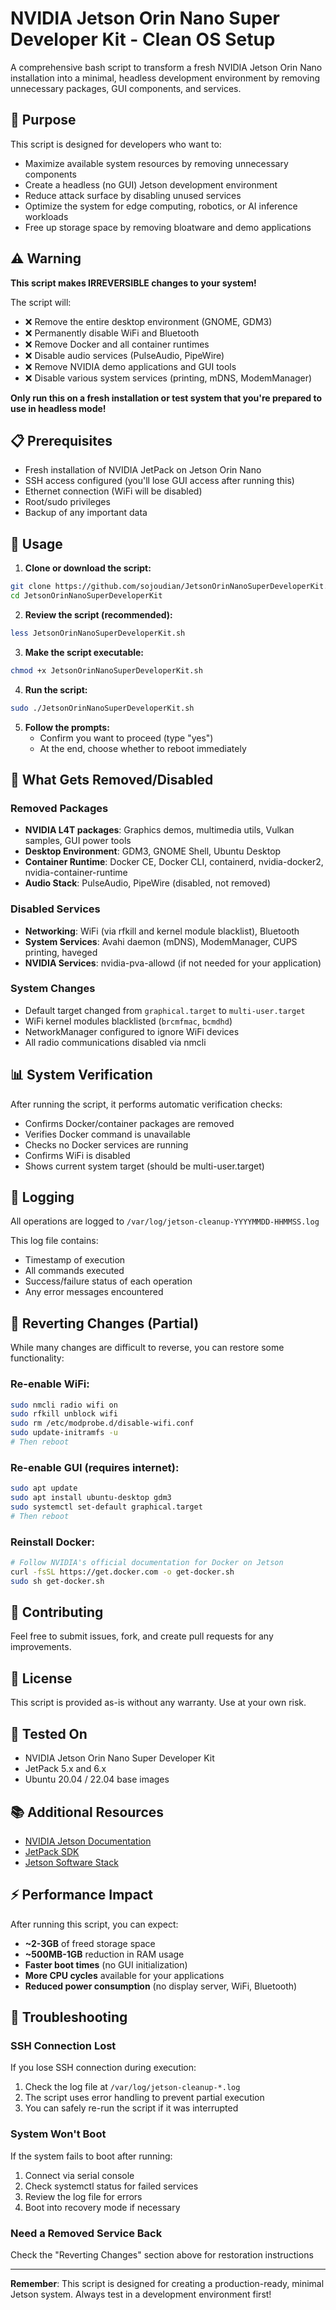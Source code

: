# NVIDIA Jetson Orin Nano Super Developer Kit - Clean OS Setup

A comprehensive bash script to transform a fresh NVIDIA Jetson Orin Nano installation into a minimal, headless development environment by removing unnecessary packages, GUI components, and services.

## 🎯 Purpose

This script is designed for developers who want to:
- Maximize available system resources by removing unnecessary components
- Create a headless (no GUI) Jetson development environment
- Reduce attack surface by disabling unused services
- Optimize the system for edge computing, robotics, or AI inference workloads
- Free up storage space by removing bloatware and demo applications

## ⚠️ Warning

**This script makes IRREVERSIBLE changes to your system!**

The script will:
- ❌ Remove the entire desktop environment (GNOME, GDM3)
- ❌ Permanently disable WiFi and Bluetooth
- ❌ Remove Docker and all container runtimes
- ❌ Disable audio services (PulseAudio, PipeWire)
- ❌ Remove NVIDIA demo applications and GUI tools
- ❌ Disable various system services (printing, mDNS, ModemManager)

**Only run this on a fresh installation or test system that you're prepared to use in headless mode!**

## 📋 Prerequisites

- Fresh installation of NVIDIA JetPack on Jetson Orin Nano
- SSH access configured (you'll lose GUI access after running this)
- Ethernet connection (WiFi will be disabled)
- Root/sudo privileges
- Backup of any important data

## 🚀 Usage

1. **Clone or download the script:**
```bash
git clone https://github.com/sojoudian/JetsonOrinNanoSuperDeveloperKit.git
cd JetsonOrinNanoSuperDeveloperKit
```

2. **Review the script (recommended):**
```bash
less JetsonOrinNanoSuperDeveloperKit.sh
```

3. **Make the script executable:**
```bash
chmod +x JetsonOrinNanoSuperDeveloperKit.sh
```

4. **Run the script:**
```bash
sudo ./JetsonOrinNanoSuperDeveloperKit.sh
```

5. **Follow the prompts:**
   - Confirm you want to proceed (type "yes")
   - At the end, choose whether to reboot immediately

## 📝 What Gets Removed/Disabled

### Removed Packages
- **NVIDIA L4T packages**: Graphics demos, multimedia utils, Vulkan samples, GUI power tools
- **Desktop Environment**: GDM3, GNOME Shell, Ubuntu Desktop
- **Container Runtime**: Docker CE, Docker CLI, containerd, nvidia-docker2, nvidia-container-runtime
- **Audio Stack**: PulseAudio, PipeWire (disabled, not removed)

### Disabled Services
- **Networking**: WiFi (via rfkill and kernel module blacklist), Bluetooth
- **System Services**: Avahi daemon (mDNS), ModemManager, CUPS printing, haveged
- **NVIDIA Services**: nvidia-pva-allowd (if not needed for your application)

### System Changes
- Default target changed from `graphical.target` to `multi-user.target`
- WiFi kernel modules blacklisted (`brcmfmac`, `bcmdhd`)
- NetworkManager configured to ignore WiFi devices
- All radio communications disabled via nmcli

## 📊 System Verification

After running the script, it performs automatic verification checks:
- Confirms Docker/container packages are removed
- Verifies Docker command is unavailable
- Checks no Docker services are running
- Confirms WiFi is disabled
- Shows current system target (should be multi-user.target)

## 📁 Logging

All operations are logged to `/var/log/jetson-cleanup-YYYYMMDD-HHMMSS.log`

This log file contains:
- Timestamp of execution
- All commands executed
- Success/failure status of each operation
- Any error messages encountered

## 🔄 Reverting Changes (Partial)

While many changes are difficult to reverse, you can restore some functionality:

### Re-enable WiFi:
```bash
sudo nmcli radio wifi on
sudo rfkill unblock wifi
sudo rm /etc/modprobe.d/disable-wifi.conf
sudo update-initramfs -u
# Then reboot
```

### Re-enable GUI (requires internet):
```bash
sudo apt update
sudo apt install ubuntu-desktop gdm3
sudo systemctl set-default graphical.target
# Then reboot
```

### Reinstall Docker:
```bash
# Follow NVIDIA's official documentation for Docker on Jetson
curl -fsSL https://get.docker.com -o get-docker.sh
sudo sh get-docker.sh
```

## 🤝 Contributing

Feel free to submit issues, fork, and create pull requests for any improvements.

## 📄 License

This script is provided as-is without any warranty. Use at your own risk.

## 🔧 Tested On

- NVIDIA Jetson Orin Nano Super Developer Kit
- JetPack 5.x and 6.x
- Ubuntu 20.04 / 22.04 base images

## 📚 Additional Resources

- [NVIDIA Jetson Documentation](https://docs.nvidia.com/jetson/)
- [JetPack SDK](https://developer.nvidia.com/embedded/jetpack)
- [Jetson Software Stack](https://developer.nvidia.com/embedded/develop/software)

## ⚡ Performance Impact

After running this script, you can expect:
- **~2-3GB** of freed storage space
- **~500MB-1GB** reduction in RAM usage
- **Faster boot times** (no GUI initialization)
- **More CPU cycles** available for your applications
- **Reduced power consumption** (no display server, WiFi, Bluetooth)

## 🐛 Troubleshooting

### SSH Connection Lost
If you lose SSH connection during execution:
1. Check the log file at `/var/log/jetson-cleanup-*.log`
2. The script uses error handling to prevent partial execution
3. You can safely re-run the script if it was interrupted

### System Won't Boot
If the system fails to boot after running:
1. Connect via serial console
2. Check systemctl status for failed services
3. Review the log file for errors
4. Boot into recovery mode if necessary

### Need a Removed Service Back
Check the "Reverting Changes" section above for restoration instructions

---

**Remember**: This script is designed for creating a production-ready, minimal Jetson system. Always test in a development environment first!